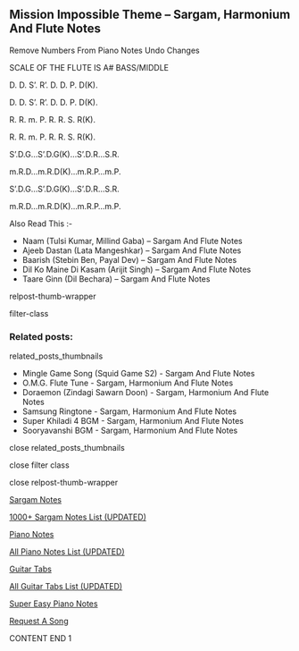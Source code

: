 
## Mission Impossible Theme – Sargam, Harmonium And Flute Notes

Remove Numbers From Piano Notes
Undo Changes

SCALE OF THE FLUTE IS A# BASS/MIDDLE

D. D. S’. R’. D. D. P. D(K).

D. D. S’. R’. D. D. P. D(K).

R. R. m. P. R. R. S. R(K).

R. R. m. P. R. R. S. R(K).

S’.D.G…S’.D.G(K)…S’.D.R…S.R.

m.R.D…m.R.D(K)…m.R.P…m.P.

S’.D.G…S’.D.G(K)…S’.D.R…S.R.

m.R.D…m.R.D(K)…m.R.P…m.P.

Also Read This :-

* Naam (Tulsi Kumar, Millind Gaba) – Sargam And Flute Notes
* Ajeeb Dastan (Lata Mangeshkar) – Sargam And Flute Notes
* Baarish (Stebin Ben, Payal Dev) – Sargam And Flute Notes
* Dil Ko Maine Di Kasam (Arijit Singh) – Sargam And Flute Notes
* Taare Ginn (Dil Bechara) – Sargam And Flute Notes

relpost-thumb-wrapper

filter-class

### Related posts:

related_posts_thumbnails

* Mingle Game Song (Squid Game S2) - Sargam And Flute Notes
* O.M.G. Flute Tune - Sargam, Harmonium And Flute Notes
* Doraemon  (Zindagi Sawarn Doon) - Sargam, Harmonium And Flute Notes
* Samsung Ringtone - Sargam, Harmonium And Flute Notes
* Super Khiladi 4 BGM - Sargam, Harmonium And Flute Notes
* Sooryavanshi BGM - Sargam, Harmonium And Flute Notes

close related_posts_thumbnails

close filter class

close relpost-thumb-wrapper

[Sargam Notes](https://www.notationsworld.com/sargam-notes.html)

[1000+ Sargam Notes List (UPDATED)](https://www.notationsworld.com/all-songs-list-sargam-notes.html)

[Piano Notes](https://www.notationsworld.com/piano-notes.html)

[All Piano Notes List (UPDATED)](https://www.notationsworld.com/all-songs-list-piano-notes.html)

[Guitar Tabs](https://www.notationsworld.com/guitar-tabs.html)

[All Guitar Tabs List (UPDATED)](https://www.notationsworld.com/all-songs-list-guitar-tabs.html)

[Super Easy Piano Notes](https://studywall.in/)

[Request A Song](https://www.notationsworld.com/request-a-song.html)

CONTENT END 1

